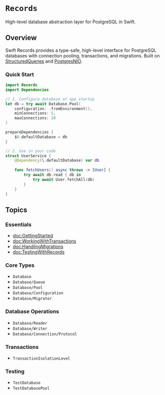 # ``Records``

High-level database abstraction layer for PostgreSQL in Swift.

## Overview

Swift Records provides a type-safe, high-level interface for PostgreSQL databases with connection pooling, transactions, and migrations. Built on [StructuredQueries](https://github.com/pointfreeco/swift-structured-queries) and [PostgresNIO](https://github.com/vapor/postgres-nio).

### Quick Start

```swift
import Records
import Dependencies

// 1. Configure database at app startup
let db = try await Database.Pool(
    configuration: .fromEnvironment(),
    minConnections: 5,
    maxConnections: 20
)

prepareDependencies {
    $0.defaultDatabase = db
}

// 2. Use in your code
struct UserService {
    @Dependency(\.defaultDatabase) var db
    
    func fetchUsers() async throws -> [User] {
        try await db.read { db in
            try await User.fetchAll(db)
        }
    }
}
```

## Topics

### Essentials

- <doc:GettingStarted>
- <doc:WorkingWithTransactions>
- <doc:HandlingMigrations>
- <doc:TestingWithRecords>

### Core Types

- ``Database``
- ``Database/Queue``
- ``Database/Pool``
- ``Database/Configuration``
- ``Database/Migrator``

### Database Operations

- ``Database/Reader``
- ``Database/Writer``
- ``Database/Connection/Protocol``

### Transactions

- ``TransactionIsolationLevel``

### Testing

- ``TestDatabase``
- ``TestDatabasePool``